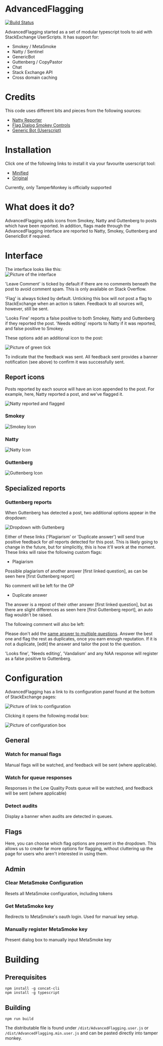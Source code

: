 # AdvancedFlagging

[![Build Status](https://travis-ci.org/SOBotics/AdvancedFlagging.svg?branch=master)](https://travis-ci.org/SOBotics/AdvancedFlagging)

AdvancedFlagging started as a set of modular typescript tools to aid with StackExchange UserScripts. It has support for:

- Smokey / MetaSmoke
- Natty / Sentinel
- GenericBot
- Guttenberg / CopyPastor
- Chat
- Stack Exchange API
- Cross domain caching

# Credits

This code uses different bits and pieces from the following sources:

- [Natty Reporter](https://github.com/SOBotics/Userscripts/blob/master/Natty/NattyReporter.user.js)
- [Flag Dialog Smokey Controls](https://github.com/Charcoal-SE/userscripts/raw/master/fdsc/fdsc.user.js)
- [Generic Bot (Userscript)](https://stackapps.com/questions/7337/generic-bot-a-moderation-chatbot)

# Installation

Click one of the following links to install it via your favourite userscript tool:  

- [Minified](https://raw.githubusercontent.com/SOBotics/AdvancedFlagging/master/dist/AdvancedFlagging.min.user.js)  
- [Original](https://raw.githubusercontent.com/SOBotics/AdvancedFlagging/master/dist/AdvancedFlagging.user.js)

Currently, only TamperMonkey is officially supported

# What does it do?

AdvancedFlagging adds icons from Smokey, Natty and Guttenberg to posts which have been reported. In addition, flags made through the AdvancedFlagging interface are reported to Natty, Smokey, Guttenberg and GenericBot if required.

# Interface

The interface looks like this:  
![Picture of the interface](https://i.stack.imgur.com/HCLtr.png)  

'Leave Comment' is ticked by default if there are no comments beneath the post to avoid comment spam. This is only available on Stack Overflow.

'Flag' is always ticked by default. Unticking this box will *not* post a flag to StackExchange when an action is taken. Feedback to all sources will, however, still be sent.

'Looks Fine' reports a false positive to both Smokey, Natty and Guttenberg if they reported the post. 'Needs editing' reports to Natty if it was reported, and false positive to Smokey.

These options add an additional icon to the post:

![Picture of green tick](https://i.imgur.com/O4bHMEu.png)

To indicate that the feedback was sent. All feedback sent provides a banner notification (see above) to confirm it was successfully sent.

## Report icons
Posts reported by each source will have an icon appended to the post. For example, here, Natty reported a post, and we've flagged it.  

![Natty reported and flagged](https://i.imgur.com/ahg4HTN.png)

### Smokey
![Smokey Icon](https://i.stack.imgur.com/7cmCt.png?s=128&g=1)

### Natty

![Natty Icon](https://i.stack.imgur.com/aMUMt.jpg?s=128&g=1)  

### Guttenberg

![Guttenberg Icon](https://i.stack.imgur.com/A0JRA.png?s=128&g=1)

## Specialized reports

### Guttenberg reports

When Guttenberg has detected a post, two additional options appear in the dropdown:

![Dropdown with Guttenberg](https://i.imgur.com/qM5zhuS.png)

Either of these links ('Plagiarism' or 'Duplicate answer') will send true positive feedback for *all* reports detected for this post. This is likely going to change in the future, but for simplicitly, this is how it'll work at the moment.
These links will raise the following custom flags:

- Plagiarism 

Possible plagiarism of another answer [first linked question], as can be seen here [first Guttenberg report]

No comment will be left for the OP

- Duplicate answer

The answer is a repost of their other answer [first linked question], but as there are slight differences as seen here [first Guttenberg report], an auto flag wouldn't be raised.

The following comment will also be left:

Please don't add the [same answer to multiple questions](http://meta.stackexchange.com/questions/104227/is-it-acceptable-to-add-a-duplicate-answer-to-several-questions). Answer the best one and flag the rest as duplicates, once you earn enough reputation. If it is not a duplicate, [edit] the answer and tailor the post to the question.

'Looks fine', 'Needs editing', 'Vandalism' and any NAA response will register as a false positive to Guttenberg.



# Configuration

AdvancedFlagging has a link to its configuration panel found at the bottom of StackExchange pages:

![Picture of link to configuration](https://i.imgur.com/ZOSrfgv.png)

Clicking it opens the following modal box:

![Picture of configuration box](https://i.imgur.com/pRZBif9.png)

## General

### Watch for manual flags

Manual flags will be watched, and feedback will be sent (where applicable).

### Watch for queue responses

Responses in the Low Quality Posts queue will be watched, and feedback will be sent (where applicable)

### Detect audits

Display a banner when audits are detected in queues.

## Flags

Here, you can choose which flag options are present in the dropdown. This allows us to create far more options for flagging, without cluttering up the page for users who aren't interested in using them.

## Admin

### Clear MetaSmoke Configuration

Resets all MetaSmoke configuration, including tokens

### Get MetaSmoke key

Redirects to MetaSmoke's oauth login. Used for manual key setup.

### Manually register MetaSmoke key

Present dialog box to manually input MetaSmoke key

# Building

## Prerequisites

    npm install -g concat-cli
    npm install -g typescript
    
## Building

    npm run build
    
The distributable file is found under `/dist/AdvancedFlagging.user.js` or `/dist/AdvancedFlagging.min.user.js` and can be pasted directly into tamper monkey.

